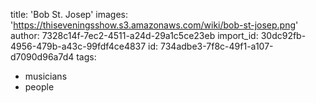 title: 'Bob St. Josep'
images: 'https://thiseveningsshow.s3.amazonaws.com/wiki/bob-st-josep.png'
author: 7328c14f-7ec2-4511-a24d-29a1c5ce23eb
import_id: 30dc92fb-4956-479b-a43c-99fdf4ce4837
id: 734adbe3-7f8c-49f1-a107-d7090d96a7d4
tags:
  - musicians
  - people

